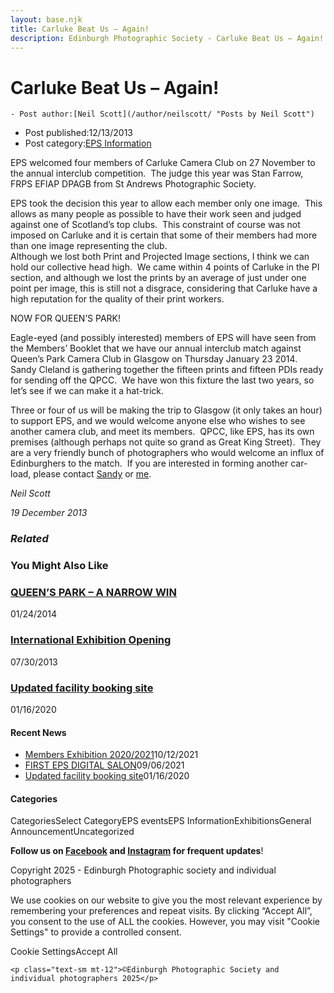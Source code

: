 ```yaml
---
layout: base.njk
title: Carluke Beat Us – Again!
description: Edinburgh Photographic Society - Carluke Beat Us – Again!
---
```


<div class="container mx-auto px-4 py-8">
  <div class="prose max-w-3xl mx-auto">
    <h1 class="text-3xl font-bold mb-6">Carluke Beat Us – Again!</h1>

    - Post author:[Neil Scott](/author/neilscott/ "Posts by Neil Scott")
- Post published:12/13/2013
- Post category:[EPS Information](/category/eps_information/)

EPS welcomed four members of Carluke Camera Club on 27 November to the annual interclub competition.&nbsp; The judge this year was Stan Farrow, FRPS EFIAP DPAGB from St Andrews Photographic Society.

EPS took the decision this year to allow each member only one image.&nbsp; This allows as many people as possible to have their work seen and judged against one of Scotland’s top clubs.&nbsp; This constraint of course was not imposed on Carluke and it is certain that some of their members had more than one image representing the club.  
Although we lost both Print and Projected Image sections, I think we can hold our collective head high.&nbsp; We came within 4 points of Carluke in the PI section, and although we lost the prints by an average of just under one point per image, this is still not a disgrace, considering that Carluke have a high reputation for the quality of their print workers.

NOW FOR QUEEN’S PARK!

Eagle-eyed (and possibly interested) members of EPS will have seen from the Members’ Booklet that we have our annual interclub match against Queen’s Park Camera Club in Glasgow on Thursday January 23 2014.&nbsp; Sandy Cleland is gathering together the fifteen prints and fifteen PDIs ready for sending off the QPCC.&nbsp; We have won this fixture the last two years, so let’s see if we can make it a hat-trick.

Three or four of us will be making the trip to Glasgow (it only takes an hour) to support EPS, and we would welcome anyone else who wishes to see another camera club, and meet its members.&nbsp; QPCC, like EPS, has its own premises (although perhaps not quite so grand as Great King Street).&nbsp; They are a very friendly bunch of photographers who would welcome an influx of Edinburghers to the match.&nbsp; If you are interested in forming another car-load, please contact [Sandy](sandy@cleland22.freeserve.co.uk) or [me](neil@neilscott.net).

_Neil Scott_

_19 December 2013_

### _Related_

### You Might Also Like

### [QUEEN’S PARK – A NARROW WIN](/eps_information/queens-park-a-narrow-win/)
01/24/2014

### [International Exhibition Opening](/eps_information/international-exhibition-opening/)
07/30/2013

### [Updated facility booking site](/eps_information/updated-facility-booking-site/)
01/16/2020

#### Recent News

- [Members Exhibition 2020/2021](/uncategorized/20207/)10/12/2021
- [FIRST EPS DIGITAL SALON](/uncategorized/19611/)09/06/2021
- [Updated facility booking site](/eps_information/updated-facility-booking-site/)01/16/2020

#### Categories
CategoriesSelect CategoryEPS eventsEPS InformationExhibitionsGeneral AnnouncementUncategorized

**Follow us on [Facebook](https://www.facebook.com/EdinburghPhotographicSociety/) and [Instagram](https://www.instagram.com/edinburghphotographicsociety) for frequent updates**!

 Copyright 2025 - Edinburgh Photographic society and individual photographers 

We use cookies on our website to give you the most relevant experience by remembering your preferences and repeat visits. By clicking “Accept All”, you consent to the use of ALL the cookies. However, you may visit "Cookie Settings" to provide a controlled consent.

Cookie SettingsAccept All

    <p class="text-sm mt-12">©Edinburgh Photographic Society and individual photographers 2025</p>
  </div>
</div>